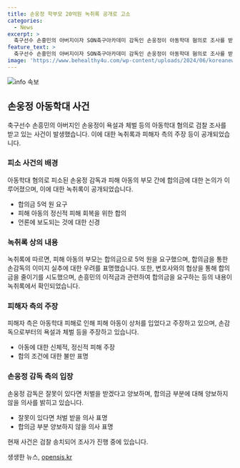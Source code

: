```yaml
---
title: 손웅정 학부모 20억원 녹취록 공개로 고소
categories:
  - News
excerpt: >
  축구선수 손흥민의 아버지이자 SON축구아카데미 감독인 손웅정이 아동학대 혐의로 조사를 받고 있다. 손 감독과 피해 아동의 아버지 간 합의금에 대한 녹취록이 공개되었는데, 합의금 액수를 둘러싼 논란이 일고 있다. 피해 아동의 아버지 측은 5억 원의 합의금을 요구했고, 이에 대해 토론이 이뤄졌으나 합의에 이르지 못했다. 손 감독은 잘못한 부분은 처벌받겠다며 합의금 부분을 양보하지 않았고, 피해자는 검찰에 고소장을 제출했다. 손 감독은 사과나 연락 없이 조건을 제시하며 분노를 더 키웠다는 주장도 제기되었다.
feature_text: >
  축구선수 손흥민의 아버지이자 SON축구아카데미 감독인 손웅정이 아동학대 혐의로 조사를 받고 있다. 손 감독과 피해 아동의 아버지 간 합의금에 대한 녹취록이 공개되었는데, 합의금 액수를 둘러싼 논란이 일고 있다. 피해 아동의 아버지 측은 5억 원의 합의금을 요구했고, 이에 대해 토론이 이뤄졌으나 합의에 이르지 못했다. 손 감독은 잘못한 부분은 처벌받겠다며 합의금 부분을 양보하지 않았고, 피해자는 검찰에 고소장을 제출했다. 손 감독은 사과나 연락 없이 조건을 제시하며 분노를 더 키웠다는 주장도 제기되었다.
image: 'https://www.behealthy4u.com/wp-content/uploads/2024/06/koreanews.jpg'
---
```


<p><img src="https://www.behealthy4u.com/wp-content/uploads/2024/06/koreanews.jpg" alt="info 속보" /></p>

<h2 data-ke-size="size26">손웅정 아동학대 사건</h2>

<p data-ke-size="size16">축구선수 손흥민의 아버지인 손웅정이 욕설과 체벌 등의 아동학대 혐의로 검찰 조사를 받고 있는 사건이 발생했습니다. 이에 대한 녹취록과 피해자 측의 주장 등이 공개되었습니다.</p>

<h3>피소 사건의 배경</h3>

<p data-ke-size="size16">아동학대 혐의로 피소된 손웅정 감독과 피해 아동의 부모 간에 합의금에 대한 논의가 이루어졌으며, 이에 대한 녹취록이 공개되었습니다.</p>

<ul>
<li>합의금 5억 원 요구</li>
<li>피해 아동의 정신적 피해 회복을 위한 합의</li>
<li>언론에 보도되는 것에 대한 신경</li>
</ul>

<h3>녹취록 상의 내용</h3>

<p data-ke-size="size16">녹취록에 따르면, 피해 아동의 부모는 합의금으로 5억 원을 요구했으며, 합의금을 통한 손감독의 이미지 실추에 대한 우려를 표명했습니다. 또한, 변호사와의 협상을 통해 합의금을 줄이기를 시도했으며, 손흥민의 이적금과 관련하여 합의금을 요구하는 등의 내용이 녹취록에서 확인되었습니다.</p>

<h3>피해자 측의 주장</h3>

<p data-ke-size="size16">피해자 측은 아동학대 피해로 인해 피해 아동이 상처를 입었다고 주장하고 있으며, 손감독으로부터의 욕설과 체벌 등을 주장하고 있습니다.</p>

<ul>
<li>아동에 대한 신체적, 정신적 피해 주장</li>
<li>합의 조건에 대한 불만 표명</li>
</ul>

<h3>손웅정 감독 측의 입장</h3>

<p data-ke-size="size16">손웅정 감독은 잘못이 있다면 처벌을 받겠다고 양보하며, 합의금 부분에 대해 양보하지 않을 의사를 밝히고 있습니다.</p>

<ul>
<li>잘못이 있다면 처벌 받을 의사 표명</li>
<li>합의금 부분 양보하지 않을 의사 표명</li>
</ul>

<p data-ke-size="size16">현재 사건은 검찰 송치되어 조사가 진행 중에 있습니다.</p>
생생한 뉴스, <a href="https://opensis.kr" rel="dofollow">opensis.kr</a>


